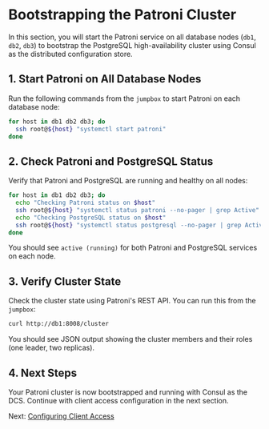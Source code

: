 # Bootstrapping the Patroni Cluster

In this section, you will start the Patroni service on all database nodes (`db1`, `db2`, `db3`) to bootstrap the PostgreSQL high-availability cluster using Consul as the distributed configuration store.

## 1. Start Patroni on All Database Nodes

Run the following commands from the `jumpbox` to start Patroni on each database node:

```bash
for host in db1 db2 db3; do
  ssh root@${host} "systemctl start patroni"
done
```

## 2. Check Patroni and PostgreSQL Status

Verify that Patroni and PostgreSQL are running and healthy on all nodes:

```bash
for host in db1 db2 db3; do
  echo "Checking Patroni status on $host"
  ssh root@${host} "systemctl status patroni --no-pager | grep Active"
  echo "Checking PostgreSQL status on $host"
  ssh root@${host} "systemctl status postgresql --no-pager | grep Active"
done
```

You should see `active (running)` for both Patroni and PostgreSQL services on each node.

## 3. Verify Cluster State

Check the cluster state using Patroni's REST API. You can run this from the `jumpbox`:

```bash
curl http://db1:8008/cluster
```

You should see JSON output showing the cluster members and their roles (one leader, two replicas).

## 4. Next Steps

Your Patroni cluster is now bootstrapped and running with Consul as the DCS. Continue with client access configuration in the next section.

Next: [Configuring Client Access](08-configuring-client-access.md)
